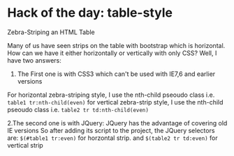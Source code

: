 # Hack of the day: table-style
Zebra-Striping an HTML Table

Many of us have seen strips on the table with bootstrap which is horizontal. How can we have it either horizontally or vertically with only CSS?
Well, I have two answers:

1. The First one is with CSS3 which can't be used with IE7,6 and earlier versions

For horizontal zebra-striping style, I use the nth-child pseoudo class i.e. `table1 tr:nth-child(even)`
for vertical zebra-strip style, I use the nth-child pseoudo class i.e. `table2 tr td:nth-child(even)`

2.The second one is with JQuery: JQuery has the advantage of covering old IE versions
So after adding its script to the project, the JQuery selectors are:
`$(#table1 tr:even)` for horzontal strip. and `$(table2 tr td:even)` for vertical strip
